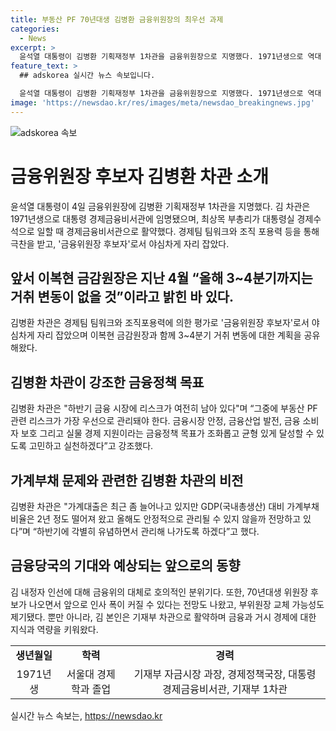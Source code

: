 ```yaml
---
title: 부동산 PF 70년대생 김병환 금융위원장의 최우선 과제
categories:
  - News
excerpt: >
  윤석열 대통령이 김병환 기획재정부 1차관을 금융위원장으로 지명했다. 1971년생으로 역대 최연소의 금융위원장이 될 전망이다. 경제 관료 출신으로 기재부 자금시장 과장, 경제정책국장 등을 지냈고, STX그룹, 현대그룹, 동부그룹 등의 구조조정에 관여한 기업 구조조정 전문가로도 평가받는다. PF, 가계부채, 밸류업 등 현안을 산적해야 하며, 조직 포용력과 정책통으로 긍정적인 평가를 받고 있다. 최연소 금융위원장 후보로 주목받지만, 부동산 PF 문제와 가계부채 증가에 대한 대책 마련이 시급하다는 지적이다.
feature_text: >
  ## adskorea 실시간 뉴스 속보입니다.

  윤석열 대통령이 김병환 기획재정부 1차관을 금융위원장으로 지명했다. 1971년생으로 역대 최연소의 금융위원장이 될 전망이다. 경제 관료 출신으로 기재부 자금시장 과장, 경제정책국장 등을 지냈고, STX그룹, 현대그룹, 동부그룹 등의 구조조정에 관여한 기업 구조조정 전문가로도 평가받는다. PF, 가계부채, 밸류업 등 현안을 산적해야 하며, 조직 포용력과 정책통으로 긍정적인 평가를 받고 있다. 최연소 금융위원장 후보로 주목받지만, 부동산 PF 문제와 가계부채 증가에 대한 대책 마련이 시급하다는 지적이다.
image: 'https://newsdao.kr/res/images/meta/newsdao_breakingnews.jpg'
---
```


<p><img src="https://newsdao.kr/res/images/meta/newsdao_breakingnews.jpg" alt="adskorea 속보" /></p>

<h1>금융위원장 후보자 김병환 차관 소개</h1>

<p data-ke-size="size16">윤석열 대통령이 4일 금융위원장에 김병환 기획재정부 1차관을 지명했다. 김 차관은 1971년생으로 대통령 경제금융비서관에 임명됐으며, 최상목 부총리가 대통령실 경제수석으로 일할 때 경제금융비서관으로 활약했다. 경제팀 팀워크와 조직 포용력 등을 통해 극찬을 받고, '금융위원장 후보자'로서 야심차게 자리 잡았다.</p>

<h2>앞서 이복현 금감원장은 지난 4월 “올해 3~4분기까지는 거취 변동이 없을 것”이라고 밝힌 바 있다.</h2>

<p data-ke-size="size16">김병환 차관은 경제팀 팀워크와 조직포용력에 의한 평가로 '금융위원장 후보자'로서 야심차게 자리 잡았으며 이복현 금감원장과 함께 3~4분기 거취 변동에 대한 계획을 공유해왔다.</p>

<h2>김병환 차관이 강조한 금융정책 목표</h2>

<p data-ke-size="size16">김병환 차관은 "하반기 금융 시장에 리스크가 여전히 남아 있다"며 “그중에 부동산 PF 관련 리스크가 가장 우선으로 관리돼야 한다. 금융시장 안정, 금융산업 발전, 금융 소비자 보호 그리고 실물 경제 지원이라는 금융정책 목표가 조화롭고 균형 있게 달성할 수 있도록 고민하고 실천하겠다”고 강조했다.</p>

<h2>가계부채 문제와 관련한 김병환 차관의 비전</h2>

<p data-ke-size="size16">김병환 차관은 "가계대출은 최근 좀 늘어나고 있지만 GDP(국내총생산) 대비 가계부채 비율은 2년 정도 떨어져 왔고 올해도 안정적으로 관리될 수 있지 않을까 전망하고 있다”며 “하반기에 각별히 유념하면서 관리해 나가도록 하겠다”고 했다.</p>

<h2>금융당국의 기대와 예상되는 앞으로의 동향</h2>

<p data-ke-size="size16">김 내정자 인선에 대해 금융위의 대체로 호의적인 분위기다. 또한, 70년대생 위원장 후보가 나오면서 앞으로 인사 폭이 커질 수 있다는 전망도 나왔고, 부위원장 교체 가능성도 제기됐다. 뿐만 아니라, 김 본인은 기재부 차관으로 활약하며 금융과 거시 경제에 대한 지식과 역량을 키워왔다.</p>

<table>
  <tr>
    <td style="text-align: center; height: 17px;"><b>생년월일</b></td>
    <td style="text-align: center; height: 17px;"><b>학력</b></td>
    <td style="text-align: center; height: 17px;"><b>경력</b></td>
  </tr>
  <tr>
    <td style="text-align: center; height: 17px;">1971년생</td>
    <td style="text-align: center; height: 17px;">서울대 경제학과 졸업</td>
    <td style="text-align: center; height: 17px;">기재부 자금시장 과장, 경제정책국장, 대통령 경제금융비서관, 기재부 1차관</td>
  </tr>
</table>
실시간 뉴스 속보는, <a href="https://newsdao.kr" rel="dofollow">https://newsdao.kr</a>


